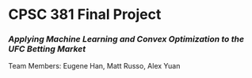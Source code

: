 # CPSC 381 Final Project

### *Applying Machine Learning and Convex Optimization to the UFC Betting Market*
Team Members: Eugene Han, Matt Russo, Alex Yuan
